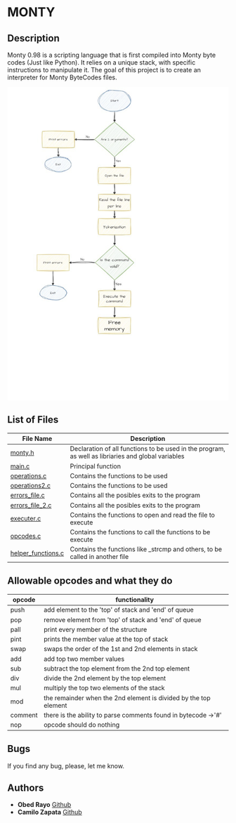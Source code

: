 # MONTY

## Description
Monty 0.98 is a scripting language that is first compiled into Monty byte codes (Just like Python). It relies on a unique stack, with specific instructions to manipulate it. The goal of this project is to create an interpreter for Monty ByteCodes files.

![alt text](./Stack_and_Queues.jpg)

## List of Files

| File Name | Description |
|---------------- | -----------|
|[monty.h](./monty.h)    | Declaration of all functions to be used in the program, as well as libriaries and global variables|
|[main.c](./main.c) | Principal function|
|[operations.c](./operations.c) | Contains the functions to be used |
|[operations2.c](./operations2.c) | Contains the functions to be used |
|[errors_file.c](./errors_file.c) |Contains all the posibles exits to the program |
|[errors_file_2.c](./errors_file_2.c) |Contains all the posibles exits to the program |
|[executer.c](./executer.c) | Contains the functions to open and read the file to execute|
|[opcodes.c](./opcodes.c) | Contains the functions to call the functions to be execute|
|[helper_functions.c](./herlper_functions.c) | Contains the functions like _strcmp and others, to be called in another file|

## Allowable opcodes and what they do
| opcode | functionality |
| --- | --- |
| push | add element to the 'top' of stack and 'end' of queue |
| pop | remove element from 'top' of stack and 'end' of queue|
| pall | print every member of the structure |
| pint | prints the member value at the top of stack |
| swap | swaps the order  of the 1st and 2nd elements in stack |
| add | add top two member values |
| sub | subtract the top element from the 2nd top element |
| div | divide the 2nd element by the top element |
| mul | multiply the top two elements of the stack |
| mod | the remainder when the 2nd element is divided by the top element |
| comment | there is the ability to parse comments found in bytecode ->'#'|
| nop | opcode should do nothing |

## Bugs
If you find any bug, please, let me know.

## Authors
* **Obed Rayo** [Github](https://github.com/ObedRav)
* **Camilo Zapata** [Github](https://github.com/ZapataCamilo)
